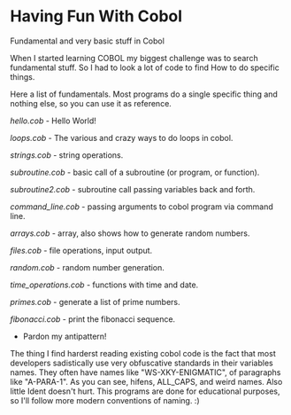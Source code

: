 # Having Fun With Cobol
Fundamental and very basic stuff in Cobol

When I started learning COBOL my biggest challenge was to search fundamental stuff. So I had to look a lot of code to find How to do specific things.

Here a list of fundamentals. Most programs do a single specific thing and nothing else, so you can use it as reference.

*hello.cob* - Hello World!

*loops.cob* - The various and crazy ways to do loops in cobol.

*strings.cob* - string operations.

*subroutine.cob* - basic call of a subroutine (or program, or function).

*subroutine2.cob* - subroutine call passing variables back and forth.

*command_line.cob* - passing arguments to cobol program via command line.

*arrays.cob* - array, also shows how to generate random numbers.

*files.cob* - file operations, input output.

*random.cob* - random number generation.

*time_operations.cob* - functions with time and date.

*primes.cob* - generate a list of prime numbers.

*fibonacci.cob* - print the fibonacci sequence.


- Pardon my antipattern!

The thing I find harderst reading existing cobol code is the fact that most developers sadistically use very obfuscative standards in their variables names. They often have names like "WS-XKY-ENIGMATIC", of paragraphs like "A-PARA-1". As you can see, hifens, ALL_CAPS, and weird names. Also little Ident doesn't hurt.
This programs are done for educational purposes, so I'll follow more modern conventions of naming. :)

